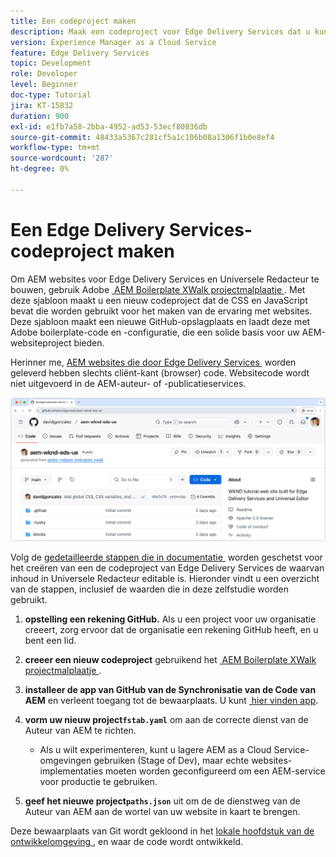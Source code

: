 ```yaml
---
title: Een codeproject maken
description: Maak een codeproject voor Edge Delivery Services dat u kunt bewerken met de Universal Editor.
version: Experience Manager as a Cloud Service
feature: Edge Delivery Services
topic: Development
role: Developer
level: Beginner
doc-type: Tutorial
jira: KT-15832
duration: 900
exl-id: e1fb7a58-2bba-4952-ad53-53ecf80836db
source-git-commit: 48433a5367c281cf5a1c106b08a1306f1b0e8ef4
workflow-type: tm+mt
source-wordcount: '287'
ht-degree: 0%

---
```


# Een Edge Delivery Services-codeproject maken

Om AEM websites voor Edge Delivery Services en Universele Redacteur te bouwen, gebruik Adobe [&#x200B; AEM Boilerplate XWalk projectmalplaatje &#x200B;](https://github.com/adobe-rnd/aem-boilerplate-xwalk). Met deze sjabloon maakt u een nieuw codeproject dat de CSS en JavaScript bevat die worden gebruikt voor het maken van de ervaring met websites. Deze sjabloon maakt een nieuwe GitHub-opslagplaats en laadt deze met Adobe boilerplate-code en -configuratie, die een solide basis voor uw AEM-websiteproject bieden.

Herinner me, [&#x200B; AEM websites die door Edge Delivery Services &#x200B;](https://experienceleague.adobe.com/nl/docs/experience-manager-learn/sites/edge-delivery-services/overview) worden geleverd hebben slechts cliënt-kant (browser) code. Websitecode wordt niet uitgevoerd in de AEM-auteur- of -publicatieservices.

![&#x200B; Nieuw project van Edge Delivery Services &#x200B;](./assets/1-new-project/new-project.png)

Volg de [&#x200B; gedetailleerde stappen die in documentatie &#x200B;](https://experienceleague.adobe.com/nl/docs/experience-manager-cloud-service/content/edge-delivery/wysiwyg-authoring/edge-dev-getting-started#create-github-project) worden geschetst voor het creëren van een de codeproject van Edge Delivery Services de waarvan inhoud in Universele Redacteur editable is.  Hieronder vindt u een overzicht van de stappen, inclusief de waarden die in deze zelfstudie worden gebruikt.

1. **opstelling een rekening GitHub.** Als u een project voor uw organisatie creeert, zorg ervoor dat de organisatie een rekening GitHub heeft, en u bent een lid.
2. **creeer een nieuw codeproject** gebruikend het [&#x200B; AEM Boilerplate XWalk projectmalplaatje &#x200B;](https://github.com/adobe-rnd/aem-boilerplate-xwalk).
3. **installeer de app van GitHub van de Synchronisatie van de Code van AEM** en verleent toegang tot de bewaarplaats. U kunt [&#x200B; hier vinden app &#x200B;](https://github.com/apps/aem-code-sync).
4. **vorm uw nieuw project`fstab.yaml`** om aan de correcte dienst van de Auteur van AEM te richten.

   * Als u wilt experimenteren, kunt u lagere AEM as a Cloud Service-omgevingen gebruiken (Stage of Dev), maar echte websites-implementaties moeten worden geconfigureerd om een AEM-service voor productie te gebruiken.

5. **geef het nieuwe project`paths.json`** uit om de de dienstweg van de Auteur van AEM aan de wortel van uw website in kaart te brengen.

Deze bewaarplaats van Git wordt gekloond in het [&#x200B; lokale hoofdstuk van de ontwikkelomgeving &#x200B;](https://experienceleague.adobe.com/nl/docs/experience-manager-learn/sites/edge-delivery-services/developing/universal-editor/3-local-development-environment), en waar de code wordt ontwikkeld.
